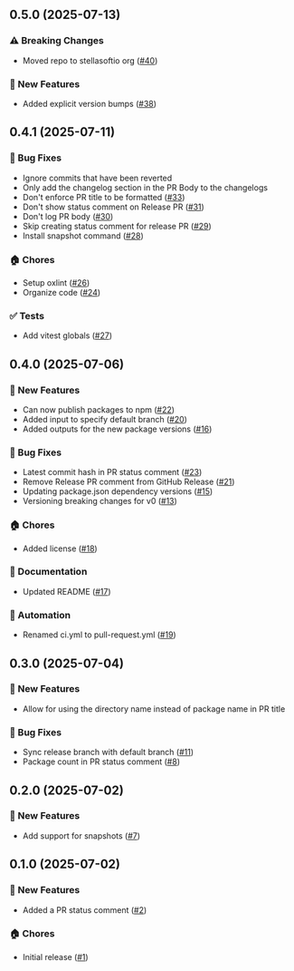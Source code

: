 ## 0.5.0 (2025-07-13)

### ⚠️ Breaking Changes
- Moved repo to stellasoftio org ([#40](https://github.com/stellasoftio/lazy-release-action/pull/40))

### 🚀 New Features
- Added explicit version bumps ([#38](https://github.com/stellasoftio/lazy-release-action/pull/38))


## 0.4.1 (2025-07-11)

### 🐛 Bug Fixes
- Ignore commits that have been reverted
- Only add the changelog section in the PR Body to the changelogs
- Don't enforce PR title to be formatted ([#33](https://github.com/stellasoftio/lazy-release-action/pull/33))
- Don't show status comment on Release PR ([#31](https://github.com/stellasoftio/lazy-release-action/pull/31))
- Don't log PR body ([#30](https://github.com/stellasoftio/lazy-release-action/pull/30))
- Skip creating status comment for release PR ([#29](https://github.com/stellasoftio/lazy-release-action/pull/29))
- Install snapshot command ([#28](https://github.com/stellasoftio/lazy-release-action/pull/28))

### 🏠 Chores
- Setup oxlint ([#26](https://github.com/stellasoftio/lazy-release-action/pull/26))
- Organize code ([#24](https://github.com/stellasoftio/lazy-release-action/pull/24))

### ✅ Tests
- Add vitest globals ([#27](https://github.com/stellasoftio/lazy-release-action/pull/27))


## 0.4.0 (2025-07-06)

### 🚀 New Features
- Can now publish packages to npm ([#22](https://github.com/stellasoftio/lazy-release-action/pull/22))
- Added input to specify default branch ([#20](https://github.com/stellasoftio/lazy-release-action/pull/20))
- Added outputs for the new package versions ([#16](https://github.com/stellasoftio/lazy-release-action/pull/16))

### 🐛 Bug Fixes
- Latest commit hash in PR status comment ([#23](https://github.com/stellasoftio/lazy-release-action/pull/23))
- Remove Release PR comment from GitHub Release ([#21](https://github.com/stellasoftio/lazy-release-action/pull/21))
- Updating package.json dependency versions ([#15](https://github.com/stellasoftio/lazy-release-action/pull/15))
- Versioning breaking changes for v0 ([#13](https://github.com/stellasoftio/lazy-release-action/pull/13))

### 🏠 Chores
- Added license ([#18](https://github.com/stellasoftio/lazy-release-action/pull/18))

### 📖 Documentation
- Updated README ([#17](https://github.com/stellasoftio/lazy-release-action/pull/17))

### 🤖 Automation
- Renamed ci.yml to pull-request.yml ([#19](https://github.com/stellasoftio/lazy-release-action/pull/19))


## 0.3.0 (2025-07-04)

### 🚀 New Features
- Allow for using the directory name instead of package name in PR
title

### 🐛 Bug Fixes
- Sync release branch with default branch ([#11](https://github.com/stellasoftio/lazy-release-action/pull/11))
- Package count in PR status comment ([#8](https://github.com/stellasoftio/lazy-release-action/pull/8))


## 0.2.0 (2025-07-02)

### 🚀 New Features
- Add support for snapshots ([#7](https://github.com/stellasoftio/lazy-release-action/pull/7))


## 0.1.0 (2025-07-02)

### 🚀 New Features
- Added a PR status comment ([#2](https://github.com/stellasoftio/lazy-release-action/pull/2))

### 🏠 Chores
- Initial release ([#1](https://github.com/stellasoftio/lazy-release-action/pull/1))
